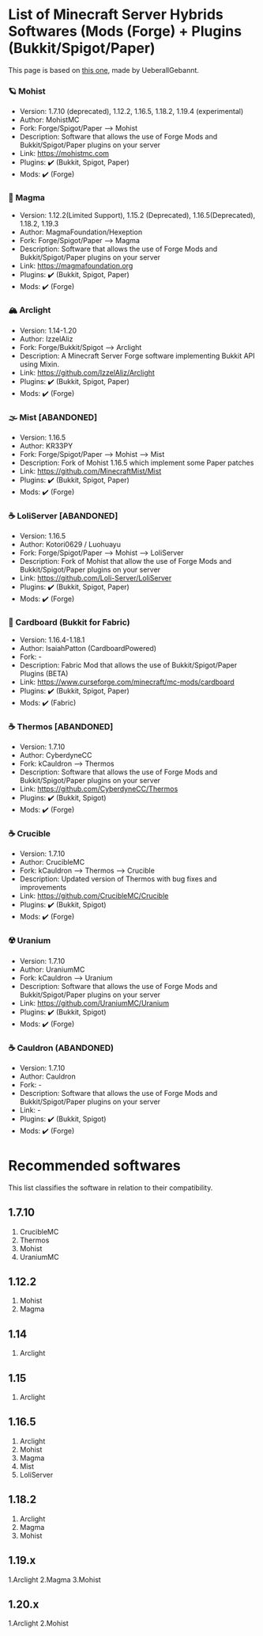 # List of Minecraft Server Hybrids Softwares (Mods (Forge) + Plugins (Bukkit/Spigot/Paper)

This page is based on [this one](https://github.com/UeberallGebannt/server-softwares/blob/master/SERVERS.md), made by UeberallGebannt.

### 🪐 Mohist
  - Version: 1.7.10 (deprecated), 1.12.2, 1.16.5, 1.18.2, 1.19.4 (experimental)
  - Author: MohistMC
  - Fork: Forge/Spigot/Paper --> Mohist
  - Description: Software that allows the use of Forge Mods and Bukkit/Spigot/Paper plugins on your server
  - Link: https://mohistmc.com
  - Plugins: ✔️ (Bukkit, Spigot, Paper) 
  - Mods: ✔️ (Forge)  

### 🔶 Magma
  - Version: 1.12.2(Limited Support), 1.15.2 (Deprecated), 1.16.5(Deprecated), 1.18.2, 1.19.3
  - Author: MagmaFoundation/Hexeption
  - Fork: Forge/Spigot/Paper --> Magma
  - Description: Software that allows the use of Forge Mods and Bukkit/Spigot/Paper plugins on your server
  - Link: https://magmafoundation.org
  - Plugins: ✔️ (Bukkit, Spigot, Paper) 
  - Mods: ✔️ (Forge)  

### 🏔 Arclight
  - Version: 1.14-1.20
  - Author: IzzelAliz
  - Fork: Forge/Bukkit/Spigot --> Arclight
  - Description: A Minecraft Server Forge software implementing Bukkit API using Mixin.
  - Link: https://github.com/IzzelAliz/Arclight
  - Plugins: ✔️ (Bukkit, Spigot, Paper) 
  - Mods: ✔️ (Forge)   

### 🌫️ Mist [ABANDONED]
  - Version: 1.16.5
  - Author: KR33PY
  - Fork: Forge/Spigot/Paper --> Mohist --> Mist
  - Description: Fork of Mohist 1.16.5 which implement some Paper patches
  - Link: https://github.com/MinecraftMist/Mist
  - Plugins: ✔️ (Bukkit, Spigot, Paper) 
  - Mods: ✔️ (Forge)   


### ☕️ LoliServer [ABANDONED]
  - Version: 1.16.5
  - Author: Kotori0629 / Luohuayu
  - Fork: Forge/Spigot/Paper --> Mohist --> LoliServer
  - Description: Fork of Mohist that allow the use of Forge Mods and Bukkit/Spigot/Paper plugins on your server
  - Link: https://github.com/Loli-Server/LoliServer
  - Plugins: ✔️ (Bukkit, Spigot, Paper) 
  - Mods: ✔️ (Forge) 

### 🧻 Cardboard (Bukkit for Fabric)
  - Version: 1.16.4-1.18.1
  - Author: IsaiahPatton (CardboardPowered)
  - Fork: -
  - Description: Fabric Mod that allows the use of Bukkit/Spigot/Paper Plugins (BETA)
  - Link: https://www.curseforge.com/minecraft/mc-mods/cardboard
  - Plugins: ✔️ (Bukkit, Spigot, Paper)
  - Mods: ✔️ (Fabric)

### ☕️ Thermos [ABANDONED]
  - Version: 1.7.10
  - Author: CyberdyneCC
  - Fork: kCauldron --> Thermos
  - Description: Software that allows the use of Forge Mods and Bukkit/Spigot/Paper plugins on your server
  - Link: https://github.com/CyberdyneCC/Thermos
  - Plugins: ✔️ (Bukkit, Spigot)
  - Mods: ✔️ (Forge)

### ☕️ Crucible
  - Version: 1.7.10
  - Author: CrucibleMC
  - Fork: kCauldron --> Thermos --> Crucible
  - Description: Updated version of Thermos with bug fixes and improvements
  - Link: https://github.com/CrucibleMC/Crucible
  - Plugins: ✔️ (Bukkit, Spigot)
  - Mods: ✔️ (Forge)

### ☢️ Uranium
  - Version: 1.7.10
  - Author: UraniumMC
  - Fork: kCauldron --> Uranium
  - Description: Software that allows the use of Forge Mods and Bukkit/Spigot/Paper plugins on your server
  - Link: https://github.com/UraniumMC/Uranium
  - Plugins: ✔️ (Bukkit, Spigot)
  - Mods: ✔️ (Forge)

### ☕️ Cauldron (ABANDONED)
  - Version: 1.7.10
  - Author: Cauldron
  - Fork: -
  - Description: Software that allows the use of Forge Mods and Bukkit/Spigot/Paper plugins on your server
  - Link: -
  - Plugins: ✔️ (Bukkit, Spigot)
  - Mods: ✔️ (Forge)

# Recommended softwares
This list classifies the software in relation to their compatibility.

## 1.7.10
1. CrucibleMC
2. Thermos
3. Mohist
4. UraniumMC

## 1.12.2
1. Mohist
2. Magma

## 1.14
1. Arclight

## 1.15
1. Arclight

## 1.16.5
1. Arclight
2. Mohist
3. Magma
4. Mist
5. LoliServer

## 1.18.2
1. Arclight
2. Magma
3. Mohist

## 1.19.x
1.Arclight
2.Magma
3.Mohist

## 1.20.x
1.Arclight
2.Mohist
